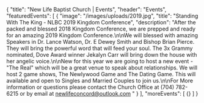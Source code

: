 {
"title": "New Life Baptist Church | Events",
  "header": "Events",
  "featuredEvents": [
    {
      "image": "/images/uploads/2019.jpg",
      "title": "Standing With The King - NLBC 2019 Kingdom Conference",
      "description": "After the packed and blessed 2018 Kingdom Conference, we are prepped and ready for an amazing 2019 Kingdom Conference.\n\nWe will blessed with amazing Speakers in Dr. Lance Watson, Dr. E Dewey Smith and Bishop Brian Pierce. They will bring the powerful word that will feed your soul. The 3x Grammy nominated, Dove Award winner Jekalyn Carr will bring down the house with her angelic voice.\n\nNew for this year we are going to host a new event - \"The Real\" which will be a great venue to speak about relationships. We will host 2 game shows, The Newlywood Game and The Dating Game. This will available and open to Singles and Married Couples to join us.\n\nFor More information or questions please contact the Church Office at (704) 782-6215 or by email at newlifeconcord@outlook.com "
    }
  ],
  "moreEvents": [
    {}
  ]
}

